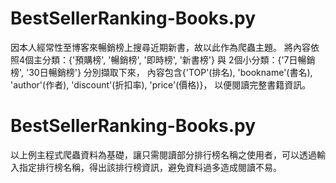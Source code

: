 # BestSellerRanking-Books.py
  因本人經常性至博客來暢銷榜上搜尋近期新書，故以此作為爬蟲主題。
  將內容依照4個主分類：{'預購榜', '暢銷榜', '即時榜', '新書榜'} 與 2個小分類：{'7日暢銷榜', '30日暢銷榜'} 分別擷取下來，
  內容包含{'TOP'(排名), 'bookname'(書名), 'author'(作者), 'discount'(折扣率), 'price'(價格)}，
  以便閱讀完整書籍資訊。
  
# BestSellerRanking-Books.py
  以上例主程式爬蟲資料為基礎，讓只需閱讀部分排行榜名稱之使用者，可以透過輸入指定排行榜名稱，得出該排行榜資訊，避免資料過多造成閱讀不易。
